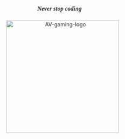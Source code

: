<h4 align="center" style="font-family:georgia,garamond,serif;font-size:16px;font-style:italic;">Never stop coding 🔭</h4>
<p align="center">
 <img width="300" src="https://i.ibb.co/m91rVX0/AV-gaming-logo.png" alt="AV-gaming-logo" border="0">
</p>

<!--
**lucasbrsa/lucasbrsa** is a ✨ _special_ ✨ repository because its `README.md` (this file) appears on your GitHub profile.

Here are some ideas to get you started:

- 🔭 I’m currently working on ...
- 🌱 I’m currently learning ...
- 👯 I’m looking to collaborate on ...
- 🤔 I’m looking for help with ...
- 💬 Ask me about ...
- 📫 How to reach me: ...
- 😄 Pronouns: ...
- ⚡ Fun fact: ...
-->
